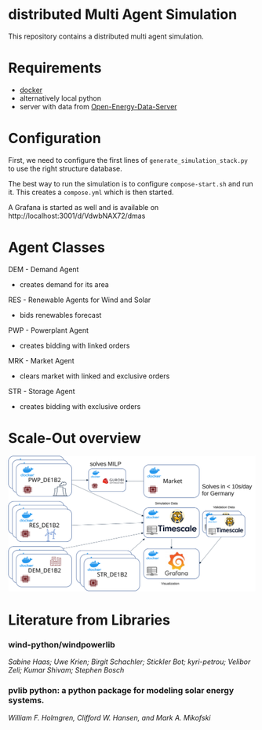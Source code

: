 # distributed Multi Agent Simulation

This repository contains a distributed multi agent simulation.

# Requirements

- [docker](./docs/docker.md)
- alternatively local python
- server with data from [Open-Energy-Data-Server](https://github.com/NOWUM/open-energy-data-server/)

# Configuration

First, we need to configure the first lines of `generate_simulation_stack.py` to use the right structure database.

The best way to run the simulation is to configure `compose-start.sh` and run it.
This creates a `compose.yml` which is then started.

A Grafana is started as well and is available on http://localhost:3001/d/VdwbNAX72/dmas

# Agent Classes

DEM - Demand Agent 
    
* creates demand for its area

RES - Renewable Agents for Wind and Solar 
    
* bids renewables forecast

PWP - Powerplant Agent
    
* creates bidding with linked orders

MRK - Market Agent 
    
* clears market with linked and exclusive orders

STR - Storage Agent
    
* creates bidding with exclusive orders

# Scale-Out overview

![Scaleout](./docs/dmas-scale-out.svg)

# Literature from Libraries

### wind-python/windpowerlib 

*Sabine Haas; Uwe Krien; Birgit Schachler; Stickler Bot; kyri-petrou; Velibor Zeli; 
Kumar Shivam; Stephen Bosch*

### pvlib python: a python package for modeling solar energy systems.

*William F. Holmgren, Clifford W. Hansen, and Mark A. Mikofski* 
